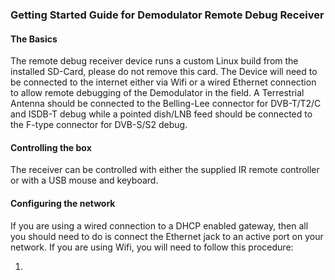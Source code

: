 ### Getting Started Guide for Demodulator Remote Debug Receiver

#### The Basics
The remote debug receiver device runs a custom Linux build from the installed SD-Card, please do not remove this card.
The Device will need to be connected to the internet either via Wifi or a wired Ethernet connection to allow remote debugging
of the Demodulator in the field. A Terrestrial Antenna should be connected to the Belling-Lee connector for DVB-T/T2/C and ISDB-T debug while a 
pointed dish/LNB feed should be connected to the F-type connector for DVB-S/S2 debug.

#### Controlling the box
The receiver can be controlled with either the supplied IR remote controller or with a USB mouse and keyboard.

#### Configuring the network
If you are using a wired connection to a DHCP enabled gateway, then all you should need to do is connect the Ethernet jack to an active
port on your network.  If you are using Wifi,  you will need to follow this procedure:

1. 
